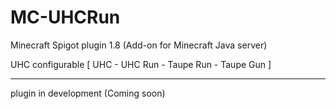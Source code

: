 # MC-UHCRun
Minecraft Spigot plugin 1.8 (Add-on for Minecraft Java server) 

UHC configurable [ UHC - UHC Run - Taupe Run - Taupe Gun ]

_______________________________________________

plugin in development (Coming soon)
